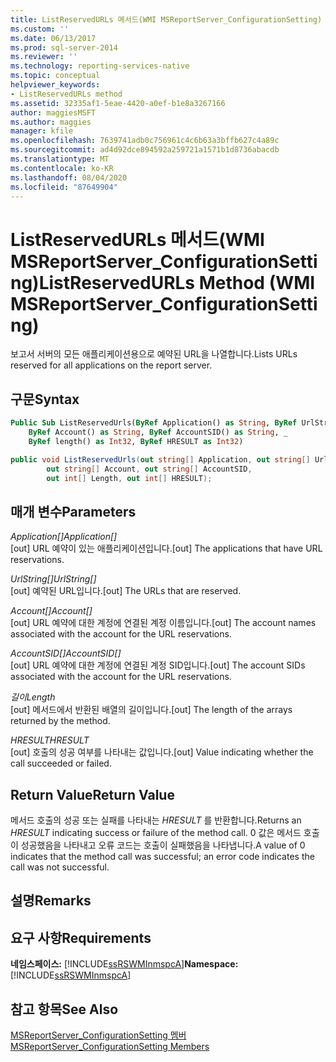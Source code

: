 ```yaml
---
title: ListReservedURLs 메서드(WMI MSReportServer_ConfigurationSetting) | Microsoft Docs
ms.custom: ''
ms.date: 06/13/2017
ms.prod: sql-server-2014
ms.reviewer: ''
ms.technology: reporting-services-native
ms.topic: conceptual
helpviewer_keywords:
- ListReservedURLs method
ms.assetid: 32335af1-5eae-4420-a0ef-b1e8a3267166
author: maggiesMSFT
ms.author: maggies
manager: kfile
ms.openlocfilehash: 7639741adb0c756961c4c6b63a3bffb627c4a89c
ms.sourcegitcommit: ad4d92dce894592a259721a1571b1d8736abacdb
ms.translationtype: MT
ms.contentlocale: ko-KR
ms.lasthandoff: 08/04/2020
ms.locfileid: "87649904"
---
```

# <a name="listreservedurls-method-wmi-msreportserver_configurationsetting"></a><span data-ttu-id="651c8-102">ListReservedURLs 메서드(WMI MSReportServer_ConfigurationSetting)</span><span class="sxs-lookup"><span data-stu-id="651c8-102">ListReservedURLs Method (WMI MSReportServer_ConfigurationSetting)</span></span>
  <span data-ttu-id="651c8-103">보고서 서버의 모든 애플리케이션용으로 예약된 URL을 나열합니다.</span><span class="sxs-lookup"><span data-stu-id="651c8-103">Lists URLs reserved for all applications on the report server.</span></span>  
  
## <a name="syntax"></a><span data-ttu-id="651c8-104">구문</span><span class="sxs-lookup"><span data-stu-id="651c8-104">Syntax</span></span>  
  
```vb  
Public Sub ListReservedUrls(ByRef Application() as String, ByRef UrlString() as String, _  
    ByRef Account() as String, ByRef AccountSID() as String, _  
    ByRef length() as Int32, ByRef HRESULT as Int32)  
```  
  
```csharp  
public void ListReservedUrls(out string[] Application, out string[] UrlString,  
        out string[] Account, out string[] AccountSID,  
        out int[] Length, out int[] HRESULT);  
```  
  
## <a name="parameters"></a><span data-ttu-id="651c8-105">매개 변수</span><span class="sxs-lookup"><span data-stu-id="651c8-105">Parameters</span></span>  
 <span data-ttu-id="651c8-106">*Application[]*</span><span class="sxs-lookup"><span data-stu-id="651c8-106">*Application[]*</span></span>  
 <span data-ttu-id="651c8-107">[out] URL 예약이 있는 애플리케이션입니다.</span><span class="sxs-lookup"><span data-stu-id="651c8-107">[out] The applications that have URL reservations.</span></span>  
  
 <span data-ttu-id="651c8-108">*UrlString[]*</span><span class="sxs-lookup"><span data-stu-id="651c8-108">*UrlString[]*</span></span>  
 <span data-ttu-id="651c8-109">[out] 예약된 URL입니다.</span><span class="sxs-lookup"><span data-stu-id="651c8-109">[out] The URLs that are reserved.</span></span>  
  
 <span data-ttu-id="651c8-110">*Account[]*</span><span class="sxs-lookup"><span data-stu-id="651c8-110">*Account[]*</span></span>  
 <span data-ttu-id="651c8-111">[out] URL 예약에 대한 계정에 연결된 계정 이름입니다.</span><span class="sxs-lookup"><span data-stu-id="651c8-111">[out] The account names associated with the account for the URL reservations.</span></span>  
  
 <span data-ttu-id="651c8-112">*AccountSID[]*</span><span class="sxs-lookup"><span data-stu-id="651c8-112">*AccountSID[]*</span></span>  
 <span data-ttu-id="651c8-113">[out] URL 예약에 대한 계정에 연결된 계정 SID입니다.</span><span class="sxs-lookup"><span data-stu-id="651c8-113">[out] The account SIDs associated with the account for the URL reservations.</span></span>  
  
 <span data-ttu-id="651c8-114">*길이*</span><span class="sxs-lookup"><span data-stu-id="651c8-114">*Length*</span></span>  
 <span data-ttu-id="651c8-115">[out] 메서드에서 반환된 배열의 길이입니다.</span><span class="sxs-lookup"><span data-stu-id="651c8-115">[out] The length of the arrays returned by the method.</span></span>  
  
 <span data-ttu-id="651c8-116">*HRESULT*</span><span class="sxs-lookup"><span data-stu-id="651c8-116">*HRESULT*</span></span>  
 <span data-ttu-id="651c8-117">[out] 호출의 성공 여부를 나타내는 값입니다.</span><span class="sxs-lookup"><span data-stu-id="651c8-117">[out] Value indicating whether the call succeeded or failed.</span></span>  
  
## <a name="return-value"></a><span data-ttu-id="651c8-118">Return Value</span><span class="sxs-lookup"><span data-stu-id="651c8-118">Return Value</span></span>  
 <span data-ttu-id="651c8-119">메서드 호출의 성공 또는 실패를 나타내는 *HRESULT* 를 반환합니다.</span><span class="sxs-lookup"><span data-stu-id="651c8-119">Returns an *HRESULT* indicating success or failure of the method call.</span></span> <span data-ttu-id="651c8-120">0 값은 메서드 호출이 성공했음을 나타내고 오류 코드는 호출이 실패했음을 나타냅니다.</span><span class="sxs-lookup"><span data-stu-id="651c8-120">A value of 0 indicates that the method call was successful; an error code indicates the call was not successful.</span></span>  
  
## <a name="remarks"></a><span data-ttu-id="651c8-121">설명</span><span class="sxs-lookup"><span data-stu-id="651c8-121">Remarks</span></span>  
  
## <a name="requirements"></a><span data-ttu-id="651c8-122">요구 사항</span><span class="sxs-lookup"><span data-stu-id="651c8-122">Requirements</span></span>  
 <span data-ttu-id="651c8-123">**네임스페이스:** [!INCLUDE[ssRSWMInmspcA](../../includes/ssrswminmspca-md.md)]</span><span class="sxs-lookup"><span data-stu-id="651c8-123">**Namespace:** [!INCLUDE[ssRSWMInmspcA](../../includes/ssrswminmspca-md.md)]</span></span>  
  
## <a name="see-also"></a><span data-ttu-id="651c8-124">참고 항목</span><span class="sxs-lookup"><span data-stu-id="651c8-124">See Also</span></span>  
 [<span data-ttu-id="651c8-125">MSReportServer_ConfigurationSetting 멤버</span><span class="sxs-lookup"><span data-stu-id="651c8-125">MSReportServer_ConfigurationSetting Members</span></span>](msreportserver-configurationsetting-members.md)  
  
  

